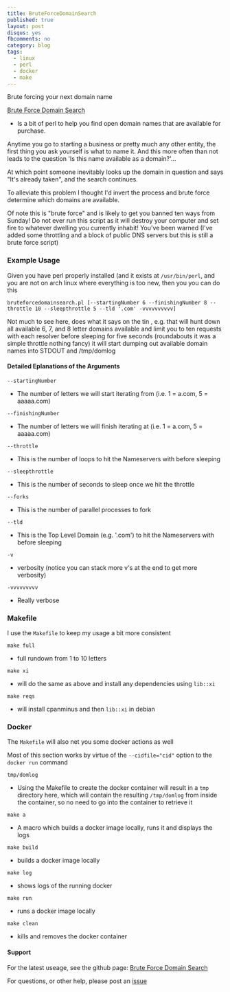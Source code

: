 ```yaml
---
title: BruteForceDomainSearch
published: true
layout: post
disqus: yes
fbcomments: no
category: blog
tags:
  - linux
  - perl
  - docker
  - make
---
```


Brute forcing your next domain name

[Brute Force Domain Search](http://thalhalla.github.io/BruteForceDomainSearch/)
- Is a bit of perl to help you find open domain names that are available
for purchase.

Anytime you go to starting a business or pretty much any other entity,
the first thing you ask yourself is what to name it.  And this more
often than not leads to the question 'Is this name available as a
domain?'...

At which point someone inevitably looks up the domain in question and
says "It's already taken", and the search continues.

To alleviate this problem I thought I'd invert the process and brute
force determine which domains are available.

Of note this is "brute force" and is likely to get you banned ten ways from Sunday!  Do not ever run this script as it will destroy your computer and set fire to whatever dwelling you currently inhabit!
You've been warned (I've added some throttling and a block of public DNS servers but this is still a brute force script)

### Example Usage

Given you have perl properly installed (and it exists at
`/usr/bin/perl`, and you are not on arch linux where everything is too
new, then you you can do this

`bruteforcedomainsearch.pl [--startingNumber 6 --finishingNumber 8 --throttle 10 --sleepthrottle 5 --tld '.com' -vvvvvvvvvv]`

Not much to see here, does what it says on the tin , e.g.
that will hunt down all available 6, 7, and 8 letter domains available
and limit you to ten requests with each resolver before sleeping for five seconds  (roundabouts it was a simple throttle nothing fancy)
it will start dumping out available domain names into STDOUT and /tmp/domlog

#### Detailed Eplanations of the Arguments

`--startingNumber`

* The number of letters we will start iterating from (i.e. 1 = a.com, 5 = aaaaa.com)

`--finishingNumber`

* The number of letters we will finish iterating at (i.e. 1 = a.com, 5 = aaaaa.com)

`--throttle`

* This is the number of loops to hit the Nameservers with before sleeping

`--sleepthrottle`

* This is the number of seconds to sleep once we hit the throttle

`--forks`

* This is the number of parallel processes to fork

`--tld`

* This is the Top Level Domain (e.g. '.com') to hit the Nameservers with before sleeping

`-v`

* verbosity (notice you can stack more v's at the end to get more verbosity)

`-vvvvvvvvv`

* Really verbose


### Makefile

I use the `Makefile` to keep my usage a bit more consistent

`make full`

* full rundown from 1 to 10 letters

`make xi`

* will do the same as above and install any dependencies using `lib::xi`

`make reqs`

* will install cpanminus and then `lib::xi` in debian

### Docker

The `Makefile` will also net you some docker actions as well

Most of this section works by virtue of the `--cidfile="cid"` option to
the `docker run` command

`tmp/domlog`

* Using the Makefile to create the docker container will result in a `tmp` directory here, which will contain the resulting `/tmp/domlog` from inside the container, so no need to go into the container to retrieve it

`make a`

* A macro which builds a docker image locally, runs it and displays the logs

`make build`

* builds a docker image locally

`make log`

* shows logs of the running docker

`make run`

* runs a docker image locally

`make clean`

* kills and removes the docker container

#### Support

For the latest useage, see the github page:
[Brute Force Domain Search](http://thalhalla.github.io/BruteForceDomainSearch/)

For questions, or other help, please post an [issue](http://thalhalla.github.io/BruteForceDomainSearch/issues)
